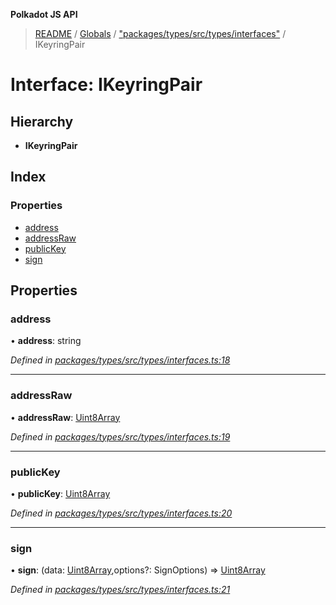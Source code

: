 **Polkadot JS API**

> [README](../README.md) / [Globals](../globals.md) / ["packages/types/src/types/interfaces"](../modules/_packages_types_src_types_interfaces_.md) / IKeyringPair

# Interface: IKeyringPair

## Hierarchy

* **IKeyringPair**

## Index

### Properties

* [address](_packages_types_src_types_interfaces_.ikeyringpair.md#address)
* [addressRaw](_packages_types_src_types_interfaces_.ikeyringpair.md#addressraw)
* [publicKey](_packages_types_src_types_interfaces_.ikeyringpair.md#publickey)
* [sign](_packages_types_src_types_interfaces_.ikeyringpair.md#sign)

## Properties

### address

•  **address**: string

*Defined in [packages/types/src/types/interfaces.ts:18](https://github.com/polkadot-js/api/blob/5577723b7/packages/types/src/types/interfaces.ts#L18)*

___

### addressRaw

•  **addressRaw**: [Uint8Array](../classes/_packages_types_src_codec_raw_.raw.md#uint8array)

*Defined in [packages/types/src/types/interfaces.ts:19](https://github.com/polkadot-js/api/blob/5577723b7/packages/types/src/types/interfaces.ts#L19)*

___

### publicKey

•  **publicKey**: [Uint8Array](../classes/_packages_types_src_codec_raw_.raw.md#uint8array)

*Defined in [packages/types/src/types/interfaces.ts:20](https://github.com/polkadot-js/api/blob/5577723b7/packages/types/src/types/interfaces.ts#L20)*

___

### sign

•  **sign**: (data: [Uint8Array](../classes/_packages_types_src_codec_raw_.raw.md#uint8array),options?: SignOptions) => [Uint8Array](../classes/_packages_types_src_codec_raw_.raw.md#uint8array)

*Defined in [packages/types/src/types/interfaces.ts:21](https://github.com/polkadot-js/api/blob/5577723b7/packages/types/src/types/interfaces.ts#L21)*
